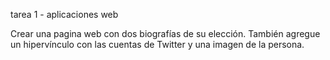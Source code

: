 tarea 1 - aplicaciones web

Crear una pagina web con dos biografías de su elección. También agregue un hipervínculo con las cuentas de Twitter y una imagen de la persona.
